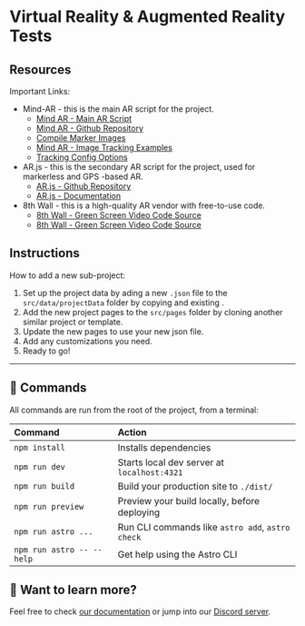 # Virtual Reality & Augmented Reality Tests

## Resources
Important Links:
- Mind-AR - this is the main AR script for the project.
    - [Mind AR - Main AR Script](https://github.com/hiukim/mind-ar-js)
    - [Mind AR - Github Repository](https://github.com/hiukim/mind-ar-js)
    - [Compile Marker Images](https://hiukim.github.io/mind-ar-js-doc/tools/compile/)
    - [Mind AR - Image Tracking Examples](https://hiukim.github.io/mind-ar-js-doc/examples/summary)
    - [Tracking Config Options](https://hiukim.github.io/mind-ar-js-doc/quick-start/tracking-config)
- AR.js - this is the secondary AR script for the project, used for markerless and GPS -based AR.
    - [AR.js - Github Repository](https://github.com/AR-js-org/AR.js)
    - [AR.js - Documentation](https://ar-js-org.github.io/AR.js-Docs/)
- 8th Wall - this is a high-quality AR vendor with free-to-use code.
    - [8th Wall - Green Screen Video Code Source](https://www.8thwall.com/playground/alpha-video-slam-aframe/code/)
    - [8th Wall - Green Screen Video Code Source](https://www.8thwall.com/playground/alpha-video-slam-aframe/code/)

## Instructions

How to add a new sub-project:
1. Set up the project data by ading a new `.json` file to the `src/data/projectData` folder by copying and existing .
2. Add the new project pages to the `src/pages` folder by cloning another similar project or template.
3. Update the new pages to use your new json file.
4. Add any customizations you need.
5. Ready to go!

---

## 🧞 Commands

All commands are run from the root of the project, from a terminal:

| Command                   | Action                                           |
| :------------------------ | :----------------------------------------------- |
| `npm install`             | Installs dependencies                            |
| `npm run dev`             | Starts local dev server at `localhost:4321`      |
| `npm run build`           | Build your production site to `./dist/`          |
| `npm run preview`         | Preview your build locally, before deploying     |
| `npm run astro ...`       | Run CLI commands like `astro add`, `astro check` |
| `npm run astro -- --help` | Get help using the Astro CLI                     |

## 👀 Want to learn more?

Feel free to check [our documentation](https://docs.astro.build) or jump into our [Discord server](https://astro.build/chat).
